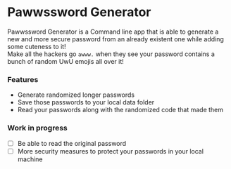 # Pawwssword Generator

Pawwssword Generator is a Command line app that is able to generate a new and more secure password from an already existent one while adding some cuteness to it!  
Make all the hackers go `awww.` when they see your password contains a bunch of random UwU emojis all over it!

### Features

- Generate randomized longer passwords
- Save those passwords to your local data folder
- Read your passwords along with the randomized code that made them

### Work in progress

- [ ] Be able to read the original password
- [ ] More security measures to protect your passwords in your local machine